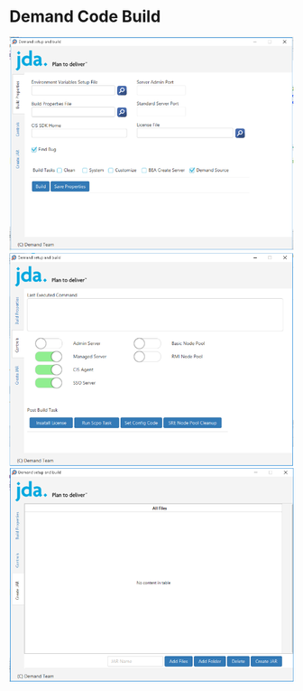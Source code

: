 # Demand Code Build 

<img src="screenshots/buildprops.png"/>

<img src="screenshots/controls.png"/>

<img src="screenshots/createjar.png"/>
